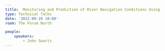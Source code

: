 ```yaml
---
title:  Monitoring and Prediction of River Navigation Conditions Using Open Data
type: Technical Talks
date: '2022-09-29 10:00'
room: The Forum North

people:
    speakers:
        - John Swartz
---
```

